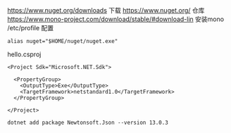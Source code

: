 https://www.nuget.org/downloads 下载
https://www.nuget.org/ 仓库
https://www.mono-project.com/download/stable/#download-lin 安装mono
/etc/profile 配置 
```shell
alias nuget="$HOME/nuget/nuget.exe"
```

hello.csproj
```csproj
<Project Sdk="Microsoft.NET.Sdk">

  <PropertyGroup>
    <OutputType>Exe</OutputType>
    <TargetFramework>netstandard1.0</TargetFramework>
  </PropertyGroup>

</Project>
```

```shell
dotnet add package Newtonsoft.Json --version 13.0.3
```

